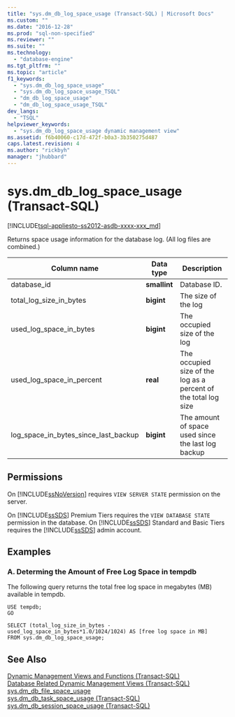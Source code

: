 ```yaml
---
title: "sys.dm_db_log_space_usage (Transact-SQL) | Microsoft Docs"
ms.custom: ""
ms.date: "2016-12-28"
ms.prod: "sql-non-specified"
ms.reviewer: ""
ms.suite: ""
ms.technology: 
  - "database-engine"
ms.tgt_pltfrm: ""
ms.topic: "article"
f1_keywords: 
  - "sys.dm_db_log_space_usage"
  - "sys.dm_db_log_space_usage_TSQL"
  - "dm_db_log_space_usage"
  - "dm_db_log_space_usage_TSQL"
dev_langs: 
  - "TSQL"
helpviewer_keywords: 
  - "sys.dm_db_log_space_usage dynamic management view"
ms.assetid: f6b40060-c17d-472f-b0a3-3b350275d487
caps.latest.revision: 4
ms.author: "rickbyh"
manager: "jhubbard"
---
```

# sys.dm_db_log_space_usage (Transact-SQL)
[!INCLUDE[tsql-appliesto-ss2012-asdb-xxxx-xxx_md](../../../relational-databases/databases/includes/tsql-appliesto-ss2012-asdb-xxxx-xxx-md.md)]

  Returns space usage information for the database log. (All log files are combined.) 
  
  
|Column name|Data type|Description|  
|-----------------|---------------|-----------------|  
|database_id|**smallint**|Database ID.|  
|total_log_size_in_bytes |**bigint** |The size of the log  |
|used_log_space_in_bytes |**bigint** |The occupied size of the log  |     
|used_log_space_in_percent |**real** |The occupied size of the log as a percent of the total log size |
|log_space_in_bytes_since_last_backup |**bigint** |The amount of space used since the last log backup |
    
  
## Permissions  
 On [!INCLUDE[ssNoVersion](../../../advanced-analytics/r-services/includes/ssnoversion-md.md)] requires `VIEW SERVER STATE` permission on the server.  
  
 On [!INCLUDE[ssSDS](../../../analysis-services/multidimensional-models/includes/sssds-md.md)] Premium Tiers requires the `VIEW DATABASE STATE` permission in the database. On [!INCLUDE[ssSDS](../../../analysis-services/multidimensional-models/includes/sssds-md.md)] Standard and Basic Tiers requires the [!INCLUDE[ssSDS](../../../analysis-services/multidimensional-models/includes/sssds-md.md)] admin account.  
  
## Examples  
  
### A. Determing the Amount of Free Log Space in tempdb   
The following query returns the total free log space in megabytes (MB) available in tempdb.

```tsql
USE tempdb;  
GO  

SELECT (total_log_size_in_bytes - used_log_space_in_bytes*1.0/1024/1024) AS [free log space in MB]  
FROM sys.dm_db_log_space_usage;  
```
  
## See Also  
 [Dynamic Management Views and Functions &#40;Transact-SQL&#41;](../Topic/Dynamic%20Management%20Views%20and%20Functions%20\(Transact-SQL\).md)   
 [Database Related Dynamic Management Views &#40;Transact-SQL&#41;](../../../relational-databases/reference/system-dynamic-management-views/database-related-dynamic-management-views-transact-sql.md)   
 [sys.dm_db_file_space_usage](../../../relational-databases/reference/system-dynamic-management-views/sys.dm-db-file-space-usage-transact-sql.md)    
 [sys.dm_db_task_space_usage &#40;Transact-SQL&#41;](../../../relational-databases/reference/system-dynamic-management-views/sys.dm-db-task-space-usage-transact-sql.md)   
 [sys.dm_db_session_space_usage &#40;Transact-SQL&#41;](../../../relational-databases/reference/system-dynamic-management-views/sys.dm-db-session-space-usage-transact-sql.md)  
  
  

